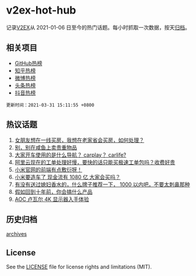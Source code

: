 # v2ex-hot-hub

 记录[V2EX](https://www.v2ex.com/)从 2021-01-06 日至今的热门话题。每小时抓取一次数据，按天[归档](archives)。
 
 ## 相关项目

- [GitHub热榜](https://github.com/snaildev/github-hot-hub)
- [知乎热榜](https://github.com/snaildev/zhihu-hot-hub)
- [微博热榜](https://github.com/snaildev/weibo-hot-hub)
- [头条热榜](https://github.com/snaildev/toutiao-hot-hub)
- [抖音热榜](https://github.com/snaildev/douyin-hot-hub)


 `更新时间：2021-03-31 15:11:55 +0800`

## 热议话题

1. [女朋友想在一线买房，我想在老家省会买房，如何处理？](https://www.v2ex.com/t/766746)
1. [别，别在咸鱼上卖贵重物品](https://www.v2ex.com/t/766619)
1. [大家开车使用的是什么导航？ carplay？ carlife?](https://www.v2ex.com/t/766561)
1. [阿里云现在的工单处理好慢，要快的话只能买极速工单包吗？收费好贵](https://www.v2ex.com/t/766527)
1. [小米官网的前端有点敷衍呀！](https://www.v2ex.com/t/766683)
1. [小米要造车了 现金流有 1080 亿 大家会买吗？](https://www.v2ex.com/t/766653)
1. [有没有送过媳妇香水的，什么牌子推荐一下， 1000 以内吧，不要太刺鼻那种](https://www.v2ex.com/t/766728)
1. [假如回到十年前，你会搞什么产品](https://www.v2ex.com/t/766733)
1. [AOC 卢瓦尔 4K 显示器入手体验](https://www.v2ex.com/t/766727)

## 历史归档

[archives](archives)

## License

See the [LICENSE](LICENSE) file for license rights and limitations (MIT).
